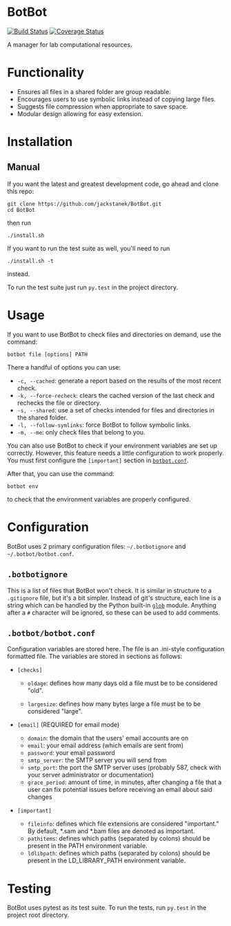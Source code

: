 # BotBot
[![Build Status](https://travis-ci.org/jackstanek/BotBot.svg?branch=master)](https://travis-ci.org/jackstanek/BotBot)
[![Coverage Status](https://coveralls.io/repos/github/jackstanek/BotBot/badge.svg?branch=master)](https://coveralls.io/github/jackstanek/BotBot?branch=master)

A manager for lab computational resources.

# Functionality

- Ensures all files in a shared folder are group readable.
- Encourages users to use symbolic links instead of copying large
  files.
- Suggests file compression when appropriate to save space.
- Modular design allowing for easy extension.

# Installation

## Manual

If you want the latest and greatest development code, go ahead and
clone this repo:

```
git clone https://github.com/jackstanek/BotBot.git
cd BotBot
```

then run

```
./install.sh
```

If you want to run the test suite as well, you'll need to run

```
./install.sh -t
```

instead.

To run the test suite just run `py.test` in the project directory.

# Usage

If you want to use BotBot to check files and directories on demand,
use the command:

`botbot file [options] PATH`

There a handful of options you can use:

- `-c, --cached`: generate a report based on the results of the most
  recent check.
- `-k, --force-recheck`: clears the cached version of the last check
  and rechecks the file or directory.
- `-s, --shared`: use a set of checks intended for files and
  directories in the shared folder.
- `-l, --follow-symlinks`: force BotBot to follow symbolic links.
- `-m, --me`: only check files that belong to you.

You can also use BotBot to check if your environment variables are
set up correctly. However, this feature needs a little
configuration to work properly. You must first configure the
`[important]` section in [`botbot.conf`](#botbotbotbotconf).

After that, you can use the command:

`botbot env`

to check that the environment variables are properly configured.

# Configuration

BotBot uses 2 primary configuration files: `~/.botbotignore` and
`~/.botbot/botbot.conf`.

## `.botbotignore`

This is a list of files that BotBot won't check. It is similar in
structure to a `.gitignore` file, but it's a bit simpler. Instead of
git's structure, each line is a string which can be handled by the
Python built-in [`glob`](https://docs.python.org/3/library/glob.html)
module. Anything after a `#` character will be ignored, so these can
be used to add comments.

## `.botbot/botbot.conf`

Configuration variables are stored here. The file is an .ini-style
configuration formatted file. The variables are stored in sections as
follows:

- `[checks]`
    - `oldage`: defines how many days old a file must be to be
      considered "old".

    - `largesize`: defines how many bytes large a file must be to be
      considered "large".

- `[email]` (REQUIRED for email mode)
    - `domain`: the domain that the users' email accounts are on
    - `email`: your email address (which emails are sent from)
    - `password`: your email password
    - `smtp_server`: the SMTP server you will send from
    - `smtp_port`: the port the SMTP server uses (probably 587, check
      with your server administrator or documentation)
    - `grace_period`: amount of time, in minutes, after changing a
      file that a user can fix potential issues before receiving an
      email about said changes

- `[important]`
    - `fileinfo`: defines which file extensions are considered
    "important." By default, *.sam and *.bam files are denoted as
    important.
    - `pathitems`: defines which paths (separated by colons) should be
      present in the PATH environment variable.
    - `ldlibpath`: defines which paths (separated by colons) should be
      present in the LD_LIBRARY_PATH environment variable.

# Testing

BotBot uses pytest as its test suite. To run the tests, run
```py.test``` in the project root directory.
